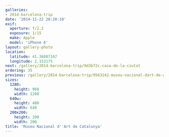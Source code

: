 ```yaml
---
galleries:
- 2014-barcelona-trip
date: '2014-11-22 20:20:10'
exif:
  aperture: f/2.2
  exposure: 1/15
  make: Apple
  model: 'iPhone 6'
layout: gallery-photo
location:
  latitude: 41.36887167
  longitude: 2.153175
next: /gallery/2014-barcelona-trip/9d3b72c-casa-de-la-ciutat
ordering: 35
previous: /gallery/2014-barcelona-trip/9563242-museu-nacional-dart-de-catalunya
sizes:
  1280:
    height: 960
    width: 1280
  640w:
    height: 480
    width: 640
  200x200:
    height: 200
    width: 200
title: 'Museu Nacional d''Art de Catalunya'
---
```

